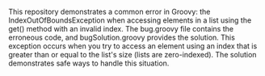 This repository demonstrates a common error in Groovy: the IndexOutOfBoundsException when accessing elements in a list using the get() method with an invalid index.  The bug.groovy file contains the erroneous code, and bugSolution.groovy provides the solution. This exception occurs when you try to access an element using an index that is greater than or equal to the list's size (lists are zero-indexed). The solution demonstrates safe ways to handle this situation.